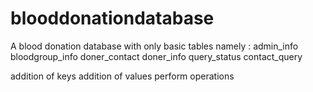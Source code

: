 # blooddonationdatabase

A blood donation database with only basic tables namely :
    admin_info
    bloodgroup_info
    doner_contact
    doner_info
    query_status
    contact_query

addition of keys 
addition of values
perform operations
    